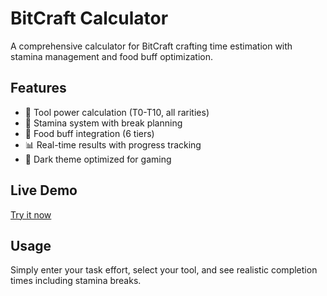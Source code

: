 # BitCraft Calculator

A comprehensive calculator for BitCraft crafting time estimation with stamina management and food buff optimization.

## Features
- 🔨 Tool power calculation (T0-T10, all rarities)
- 🔋 Stamina system with break planning
- 🍖 Food buff integration (6 tiers)
- 📊 Real-time results with progress tracking
- 🌙 Dark theme optimized for gaming

## Live Demo
[Try it now](https://zheavyOfficial.github.io/bitcraft-calculator)

## Usage
Simply enter your task effort, select your tool, and see realistic completion times including stamina breaks.
